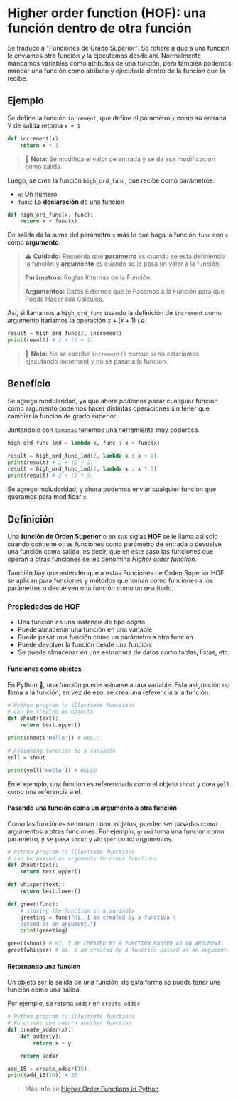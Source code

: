 # Higher order function (HOF): una función dentro de otra función

Se traduce a "Funciones de Grado Superior". Se refiere a que a una función le enviamos otra función y la ejecutemos desde ahí. Normalmente mandamos variables como atributos de una función, pero también podemos mandar una función como atributo y ejecutarla dentro de la función que la recibe.

## Ejemplo

Se define la función `increment`, que define el paramétro `x` como su entrada. Y de salida retorna `x + 1`

```python
def increment(x):
    return x + 1
```

> 📝 **Nota:** Se modifica el valor de entrada y se da esa modificación como salida

Luego, se crea la función `high_ord_func`, que recibe como parámetros:

- `x`: Un número
- `func`: La **declaración** de una función

```python
def high_ord_func(x, func):
    return x + func(x)
```

De salida da la suma del parámetro `x` más lo que haga la función `func` con `x` como **argumento**.

> ⚠️ **Cuidado:** Recuerda que **parámetro** es cuando se esta definiendo la función y **argumento** es cuando se le pasa un valor a la función.
>
>**Parámetros:** Reglas Internas de la Función.
>
>**Argumentos:** Datos Externos que le Pasamos a la Función para que Pueda Hacer sus Cálculos.

Así, si llamamos a `high_ord_func` usando la definición de `increment` como argumento hariamos la operación $x + (x + 1)$ *i.e.*

```python
result = high_ord_func(2, increment)
print(result) # 2 + (2 + 1)
```

> 📝 **Nota:** No se escribe `increment()` porque si no estariamos ejecutando increment y no se pasaría la función.

## Beneficio

Se agrega modularidad, ya que ahora podemos pasar cualquier función como argumento podemos hacer distintas operaciones sin tener que cambiar la funcion de grado superior.

Juntandolo con `lambdas` tenemos una herramienta muy poderosa.

```python
high_ord_func_lmd = lambda x, func : x + func(x)

result = high_ord_func_lmd(2, lambda x : x + 2)
print(result) # 2 + (2 + 2)
result = high_ord_func_lmd(2, lambda x : x * 5)
print(result) # 2 + (2 * 5)
```

Se agrego moludaridad, y ahora podemos enviar cualquier función que queramos para modificar `x`

## Definición

Una **función de Orden Superior** o en sus siglas **HOF** se le llama así solo cuando contiene otras funciones como parámetro de entrada o devuelve una función como salida, es decir, que en este caso las funciones que operan a otras funciones se les denomina *Higher order function*.

También hay que entender que a estas Funciones de Orden Superior HOF se aplican para funciones y métodos que toman como funciones a los parámetros o devuelven una función como un resultado.

### Propiedades de HOF

- Una función es una instancia de tipo objeto.
- Puede almacenar una función en una variable.
- Puede pasar una función como un parámetro a otra función.
- Puede devolver la función desde una función.
- Se puede almacenar en una estructura de datos como tablas, listas, etc.

#### Funciones como objetos

En Python :snake:, una función puede asinarse a una variable. Esta asignación no llama a la función, en vez de eso, se crea una referencia a la función.

```python
# Python program to illustrate functions
# can be treated as objects
def shout(text):
    return text.upper()

print(shout('Hello')) # HELLO

# Assigning function to a variable
yell = shout

print(yell('Hello')) # HELLO
```

En el ejemplo, una función es referenciada como el objeto `shout` y crea `yell` como una referencia a el.

#### Pasando una función como un argumento a otra función

Como las funciónes se toman como objetos, pueden ser pasadas como argumentos a otras funciones. Por ejemplo, `greed` toma una funcion como parametro, y se pasa `shout` y `whisper` como argumentos.

```python
# Python program to illustrate functions
# can be passed as arguments to other functions
def shout(text):
    return text.upper()

def whisper(text):
    return text.lower()

def greet(func):
    # storing the function in a variable
    greeting = func("Hi, I am created by a function \
    passed as an argument.")
    print(greeting)

greet(shout) # HI, I AM CREATED BY A FUNCTION PASSED AS AN ARGUMENT.
greet(whisper) # hi, i am created by a function passed as an argument.
```

#### Retornando una función

Un objeto ser la salida de una función, de esta forma se puede tener una función como una salida.

Por ejemplo, se retona `adder` en `create_adder`

```python
# Python program to illustrate functions
# Functions can return another function
def create_adder(x):
    def adder(y):
        return x + y

    return adder

add_15 = create_adder(15)
print(add_15(10)) # 25
```

> Más info en [Higher Order Functions in Python][1]

[1]: <https://www.geeksforgeeks.org/higher-order-functions-in-python/> "Higher Order Functions in Python"
